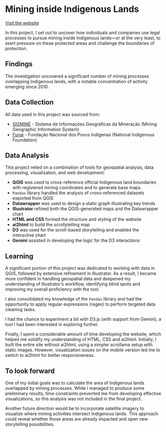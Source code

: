 # Mining inside Indigenous Lands

[Visit the website](https://phillctw.github.io/mining_indigenous_lands/)

In this project, I set out to uncover how individuals and companies use legal processes to pursue mining inside Indigenous lands—or at the very least, to exert pressure on these protected areas and challenge the boundaries of protection. 

## Findings

The investigation uncovered a significant number of mining processes overlapping Indigenous lands, with a notable concentration of activity emerging since 2010.

## Data Collection

All data used in this project was sourced from:
- [SIGMINE](https://dados.gov.br/dados/conjuntos-dados/sistema-de-informacoes-geograficas-da-mineracao-sigmine) - Sistema de Informações Geográficas da Mineração (Mining Geographic Information System)
- [Funai](https://www.gov.br/funai/pt-br/atuacao/terras-indigenas/geoprocessamento-e-mapas) - Fundação Nacional dos Povos Indígenas (National Indigenous Foundation)

## Data Analysis

This project relied on a combination of tools for geospatial analysis, data processing, visualization, and web development:

- **QGIS** was used to cross-reference official Indigenous land boundaries with registered mining coordinates and to generate base maps.
- `Pandas` library handled the analysis of cross-referenced datasets exported from QGIS
- **Datawrapper** was used to design a static graph illustrating key trends
- **Illustrator** refined both the QGIS-generated maps and the Datawrapper chart
- **HTML and CSS** formed the structure and styling of the website
- **ai2html** to build the scrollytelling map
- **D3** was used for the scroll-based storytelling and enabled the interactive chart
- **Gemini** assisted in developing the logic for the D3 interactions

## Learning

A significant portion of this project was dedicated to working with data in QGIS, followed by extensive refinement in Illustrator. As a result, I became more confident in handling geospatial data and deepened my understanding of Illustrator’s workflow, identifying blind spots and improving my overall proficiency with the tool.

I also consolidated my knowledge of the `Pandas` library and had the opportunity to apply regular expressions (regex) to perform targeted data cleaning tasks.

I had the chance to experiment a bit with D3.js (with support from Gemini), a tool I had been interested in exploring further.

Finally, I spent a considerable amount of time developing the website, which helped me solidify my understanding of HTML, CSS and ai2html. Initially, I built the entire site without ai2html, using a simpler scrollama setup with static images. However, visualization issues on the mobile version led me to switch to ai2html for better responsiveness.

## To look forward

One of my initial goals was to calculate the area of Indigenous lands overlapped by mining processes. While I managed to produce some preliminary results, time constraints prevented me from developing effective visualizations, so this analysis was not included in the final project.

Another future direction would be to incorporate satellite imagery to visualize where mining activities intersect Indigenous lands. This approach could reveal whether those areas are already impacted and open new storytelling possibilities.